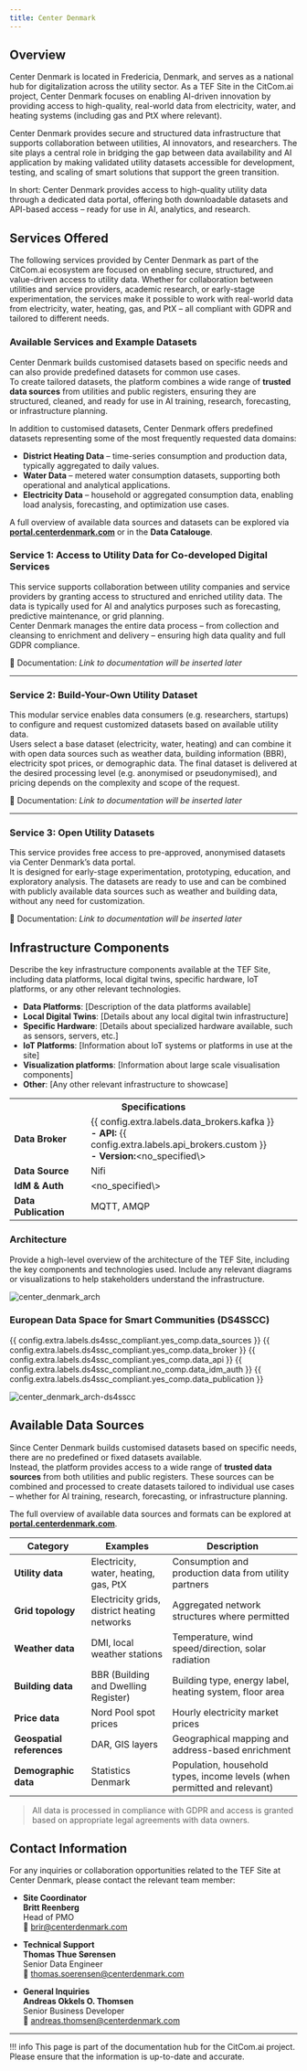 ```yaml
---
title: Center Denmark
---
```


## Overview

Center Denmark is located in Fredericia, Denmark, and serves as a national hub for digitalization across the utility sector. As a TEF Site in the CitCom.ai project, Center Denmark focuses on enabling AI-driven innovation by providing access to high-quality, real-world data from electricity, water, and heating systems (including gas and PtX where relevant).

Center Denmark provides secure and structured data infrastructure that supports collaboration between utilities, AI innovators, and researchers. The site plays a central role in bridging the gap between data availability and AI application by making validated utility datasets accessible for development, testing, and scaling of smart solutions that support the green transition.

In short: Center Denmark provides access to high-quality utility data through a dedicated data portal, offering both downloadable datasets and API-based access – ready for use in AI, analytics, and research.

## Services Offered

The following services provided by Center Denmark as part of the CitCom.ai ecosystem are focused on enabling secure, structured, and value-driven access to utility data. Whether for collaboration between utilities and service providers, academic research, or early-stage experimentation, the services make it possible to work with real-world data from electricity, water, heating, gas, and PtX – all compliant with GDPR and tailored to different needs.

### Available Services and Example Datasets

Center Denmark builds customised datasets based on specific needs and can also provide predefined datasets for common use cases.  
To create tailored datasets, the platform combines a wide range of **trusted data sources** from utilities and public registers, ensuring they are structured, cleaned, and ready for use in AI training, research, forecasting, or infrastructure planning.

In addition to customised datasets, Center Denmark offers predefined datasets representing some of the most frequently requested data domains:

- **District Heating Data** – time-series consumption and production data, typically aggregated to daily values.  
- **Water Data** – metered water consumption datasets, supporting both operational and analytical applications.  
- **Electricity Data** – household or aggregated consumption data, enabling load analysis, forecasting, and optimization use cases.  

A full overview of available data sources and datasets can be explored via [**portal.centerdenmark.com**](https://portal.centerdenmark.com) or in the **Data Catalouge**. 

### Service 1: Access to Utility Data for Co-developed Digital Services  
This service supports collaboration between utility companies and service providers by granting access to structured and enriched utility data. The data is typically used for AI and analytics purposes such as forecasting, predictive maintenance, or grid planning.  
Center Denmark manages the entire data process – from collection and cleansing to enrichment and delivery – ensuring high data quality and full GDPR compliance.

📄 Documentation: *Link to documentation will be inserted later*

---

### Service 2: Build-Your-Own Utility Dataset  
This modular service enables data consumers (e.g. researchers, startups) to configure and request customized datasets based on available utility data.  
Users select a base dataset (electricity, water, heating) and can combine it with open data sources such as weather data, building information (BBR), electricity spot prices, or demographic data. The final dataset is delivered at the desired processing level (e.g. anonymised or pseudonymised), and pricing depends on the complexity and scope of the request.

📄 Documentation: *Link to documentation will be inserted later*

---

### Service 3: Open Utility Datasets  
This service provides free access to pre-approved, anonymised datasets via Center Denmark’s data portal.  
It is designed for early-stage experimentation, prototyping, education, and exploratory analysis. The datasets are ready to use and can be combined with publicly available data sources such as weather and building data, without any need for customization.

📄 Documentation: *Link to documentation will be inserted later*


## Infrastructure Components

Describe the key infrastructure components available at the TEF Site, including data platforms, local digital twins, specific hardware, IoT platforms, or any other relevant technologies.

- **Data Platforms**: [Description of the data platforms available]
- **Local Digital Twins**: [Details about any local digital twin infrastructure]
- **Specific Hardware**: [Details about specialized hardware available, such as sensors, servers, etc.]
- **IoT Platforms**: [Information about IoT systems or platforms in use at the site]
- **Visualization platforms**: [Information about large scale visualisation components]
- **Other**: [Any other relevant infrastructure to showcase]

<table>
  <tr>
    <th colspan="2" style="text-align: center;">Specifications</th>
  </tr>
  <tr>
    <td><strong>Data Broker<strong></td>
    <td>
      {{ config.extra.labels.data_brokers.kafka }}<br>
      <strong>- API:</strong> {{ config.extra.labels.api_brokers.custom }}<br>
      <strong>- Version:</strong>&lt;no_specified\>
    </td>
  </tr>
  <tr>
    <td><strong>Data Source<strong></td>
    <td>Nifi</td>
  </tr>
  <tr>
    <td><strong>IdM &amp; Auth<strong></td>
    <td>&lt;no_specified\></td>
  </tr>
  <tr>
    <td><strong>Data Publication<strong></td>
    <td>MQTT, AMQP</td>
  </tr>
</table>

### Architecture

Provide a high-level overview of the architecture of the TEF Site, including the key components and technologies used. Include any relevant diagrams or visualizations to help stakeholders understand the infrastructure.

![center_denmark_arch](./img/center_denmark-arch.png)

### European Data Space for Smart Communities (DS4SSCC)

{{ config.extra.labels.ds4ssc_compliant.yes_comp.data_sources }} {{ config.extra.labels.ds4ssc_compliant.yes_comp.data_broker }} {{ config.extra.labels.ds4ssc_compliant.yes_comp.data_api }} {{ config.extra.labels.ds4ssc_compliant.no_comp.data_idm_auth }} {{ config.extra.labels.ds4ssc_compliant.yes_comp.data_publication }}

![center_denmark_arch-ds4sscc](./img/center_denmark_ds4sscc-arch.svg)

## Available Data Sources

Since Center Denmark builds customised datasets based on specific needs, there are no predefined or fixed datasets available.  
Instead, the platform provides access to a wide range of **trusted data sources** from both utilities and public registers. These sources can be combined and processed to create datasets tailored to individual use cases – whether for AI training, research, forecasting, or infrastructure planning.  

The full overview of available data sources and formats can be explored at [**portal.centerdenmark.com**](https://portal.centerdenmark.com).

| **Category**           | **Examples**                                     | **Description**                                                                 |
|------------------------|--------------------------------------------------|---------------------------------------------------------------------------------|
| **Utility data**       | Electricity, water, heating, gas, PtX            | Consumption and production data from utility partners                          |
| **Grid topology**      | Electricity grids, district heating networks     | Aggregated network structures where permitted                                  |
| **Weather data**       | DMI, local weather stations                      | Temperature, wind speed/direction, solar radiation                             |
| **Building data**      | BBR (Building and Dwelling Register)             | Building type, energy label, heating system, floor area                        |
| **Price data**         | Nord Pool spot prices                            | Hourly electricity market prices                                               |
| **Geospatial references** | DAR, GIS layers                              | Geographical mapping and address-based enrichment                              |
| **Demographic data**   | Statistics Denmark                               | Population, household types, income levels (when permitted and relevant)       |

> All data is processed in compliance with GDPR and access is granted based on appropriate legal agreements with data owners.

## Contact Information

For any inquiries or collaboration opportunities related to the TEF Site at Center Denmark, please contact the relevant team member:

- **Site Coordinator**  
  **Britt Reenberg**  
  Head of PMO  
  📧 brir@centerdenmark.com

- **Technical Support**  
  **Thomas Thue Sørensen**  
  Senior Data Engineer  
  📧 thomas.soerensen@centerdenmark.com

- **General Inquiries**  
  **Andreas Okkels O. Thomsen**  
  Senior Business Developer  
  📧 andreas.thomsen@centerdenmark.com


---

!!! info
    This page is part of the documentation hub for the CitCom.ai project. Please ensure that the information is up-to-date and accurate.
